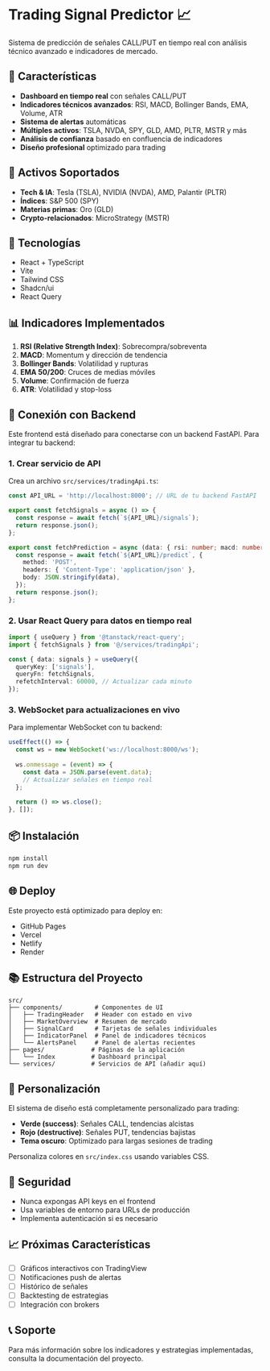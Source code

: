 # Trading Signal Predictor 📈

Sistema de predicción de señales CALL/PUT en tiempo real con análisis técnico avanzado e indicadores de mercado.

## 🎯 Características

- **Dashboard en tiempo real** con señales CALL/PUT
- **Indicadores técnicos avanzados**: RSI, MACD, Bollinger Bands, EMA, Volume, ATR
- **Sistema de alertas** automáticas
- **Múltiples activos**: TSLA, NVDA, SPY, GLD, AMD, PLTR, MSTR y más
- **Análisis de confianza** basado en confluencia de indicadores
- **Diseño profesional** optimizado para trading

## 🚀 Activos Soportados

- **Tech & IA**: Tesla (TSLA), NVIDIA (NVDA), AMD, Palantir (PLTR)
- **Índices**: S&P 500 (SPY)
- **Materias primas**: Oro (GLD)
- **Crypto-relacionados**: MicroStrategy (MSTR)

## 🔧 Tecnologías

- React + TypeScript
- Vite
- Tailwind CSS
- Shadcn/ui
- React Query

## 📊 Indicadores Implementados

1. **RSI (Relative Strength Index)**: Sobrecompra/sobreventa
2. **MACD**: Momentum y dirección de tendencia
3. **Bollinger Bands**: Volatilidad y rupturas
4. **EMA 50/200**: Cruces de medias móviles
5. **Volume**: Confirmación de fuerza
6. **ATR**: Volatilidad y stop-loss

## 🔌 Conexión con Backend

Este frontend está diseñado para conectarse con un backend FastAPI. Para integrar tu backend:

### 1. Crear servicio de API

Crea un archivo `src/services/tradingApi.ts`:

```typescript
const API_URL = 'http://localhost:8000'; // URL de tu backend FastAPI

export const fetchSignals = async () => {
  const response = await fetch(`${API_URL}/signals`);
  return response.json();
};

export const fetchPrediction = async (data: { rsi: number; macd: number; obv_change: number }) => {
  const response = await fetch(`${API_URL}/predict`, {
    method: 'POST',
    headers: { 'Content-Type': 'application/json' },
    body: JSON.stringify(data),
  });
  return response.json();
};
```

### 2. Usar React Query para datos en tiempo real

```typescript
import { useQuery } from '@tanstack/react-query';
import { fetchSignals } from '@/services/tradingApi';

const { data: signals } = useQuery({
  queryKey: ['signals'],
  queryFn: fetchSignals,
  refetchInterval: 60000, // Actualizar cada minuto
});
```

### 3. WebSocket para actualizaciones en vivo

Para implementar WebSocket con tu backend:

```typescript
useEffect(() => {
  const ws = new WebSocket('ws://localhost:8000/ws');
  
  ws.onmessage = (event) => {
    const data = JSON.parse(event.data);
    // Actualizar señales en tiempo real
  };
  
  return () => ws.close();
}, []);
```

## 📦 Instalación

```bash
npm install
npm run dev
```

## 🌐 Deploy

Este proyecto está optimizado para deploy en:
- GitHub Pages
- Vercel
- Netlify
- Render

## 📚 Estructura del Proyecto

```
src/
├── components/         # Componentes de UI
│   ├── TradingHeader   # Header con estado en vivo
│   ├── MarketOverview  # Resumen de mercado
│   ├── SignalCard      # Tarjetas de señales individuales
│   ├── IndicatorPanel  # Panel de indicadores técnicos
│   └── AlertsPanel     # Panel de alertas recientes
├── pages/             # Páginas de la aplicación
│   └── Index          # Dashboard principal
└── services/          # Servicios de API (añadir aquí)
```

## 🎨 Personalización

El sistema de diseño está completamente personalizado para trading:
- **Verde (success)**: Señales CALL, tendencias alcistas
- **Rojo (destructive)**: Señales PUT, tendencias bajistas
- **Tema oscuro**: Optimizado para largas sesiones de trading

Personaliza colores en `src/index.css` usando variables CSS.

## 🔐 Seguridad

- Nunca expongas API keys en el frontend
- Usa variables de entorno para URLs de producción
- Implementa autenticación si es necesario

## 📈 Próximas Características

- [ ] Gráficos interactivos con TradingView
- [ ] Notificaciones push de alertas
- [ ] Histórico de señales
- [ ] Backtesting de estrategias
- [ ] Integración con brokers

## 📞 Soporte

Para más información sobre los indicadores y estrategias implementadas, consulta la documentación del proyecto.

